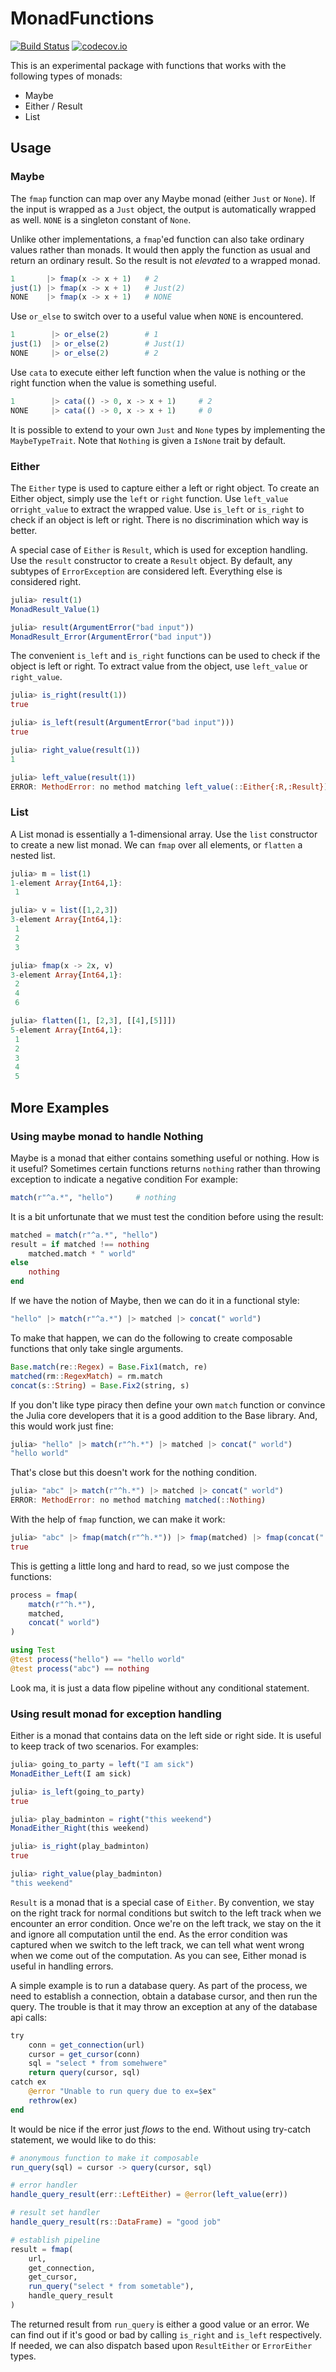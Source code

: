 # MonadFunctions

[![Build Status](https://travis-ci.org/tk3369/MonadFunctions.jl.svg?branch=master)](https://travis-ci.org/tk3369/MonadFunctions.jl)
[![codecov.io](http://codecov.io/github/tk3369/MonadFunctions.jl/coverage.svg?branch=master)](http://codecov.io/github/tk3369/MonadFunctions.jl?branch=master)

This is an experimental package with functions that works with the following types of monads:

- Maybe
- Either / Result
- List

## Usage

### Maybe

The `fmap` function can map over any Maybe monad (either `Just` or `None`).
If the input is wrapped as a `Just` object, the output is automatically
wrapped as well.  `NONE` is a singleton constant of `None`.

Unlike other implementations, a `fmap`'ed function can also take ordinary values
rather than monads.  It would then apply the function as usual and return
an ordinary result.  So the result is not _elevated_ to a wrapped monad.

```julia
1       |> fmap(x -> x + 1)   # 2
just(1) |> fmap(x -> x + 1)   # Just(2)
NONE    |> fmap(x -> x + 1)   # NONE
```

Use `or_else` to switch over to a useful value when `NONE` is encountered.

```julia
1        |> or_else(2)        # 1
just(1)  |> or_else(2)        # Just(1)
NONE     |> or_else(2)        # 2
```

Use `cata` to execute either left function when the value is nothing or 
the right function when the value is something useful.

```julia
1        |> cata(() -> 0, x -> x + 1)     # 2
NONE     |> cata(() -> 0, x -> x + 1)     # 0
```

It is possible to extend to your own `Just` and `None` types by implementing the
`MaybeTypeTrait`. Note that `Nothing` is given a `IsNone` trait by default.

### Either

The `Either` type is used to capture either a left or right object. To create an
Either object, simply use the `left` or `right` function. Use `left_value`
or`right_value` to extract the wrapped value. Use `is_left` or `is_right` to
check if an object is left or right. There is no discrimination which way is
better.

A special case of `Either` is `Result`, which is used for exception handling.
Use the `result` constructor to create a `Result` object. By default, any
subtypes of `ErrorException` are considered left. Everything else is considered
right.

```julia
julia> result(1)
MonadResult_Value(1)

julia> result(ArgumentError("bad input"))
MonadResult_Error(ArgumentError("bad input"))
```

The convenient `is_left` and `is_right` functions can be used to 
check if the object is left or right.  To extract value from the
object, use `left_value` or `right_value`.

```julia
julia> is_right(result(1))
true

julia> is_left(result(ArgumentError("bad input")))
true

julia> right_value(result(1))
1

julia> left_value(result(1))
ERROR: MethodError: no method matching left_value(::Either{:R,:Result})
```

### List

A List monad is essentially a 1-dimensional array.  Use the `list` constructor to create a new list monad.  We can `fmap` over all elements, or `flatten` a nested list.

```julia
julia> m = list(1)
1-element Array{Int64,1}:
 1

julia> v = list([1,2,3])
3-element Array{Int64,1}:
 1
 2
 3

julia> fmap(x -> 2x, v)
3-element Array{Int64,1}:
 2
 4
 6

julia> flatten([1, [2,3], [[4],[5]]])
5-element Array{Int64,1}:
 1
 2
 3
 4
 5
```

## More Examples

### Using maybe monad to handle Nothing

Maybe is a monad that either contains something useful or nothing. How is it
useful? Sometimes certain functions returns `nothing` rather than throwing
exception to indicate a negative condition For example:

```julia
match(r"^a.*", "hello")     # nothing
```

It is a bit unfortunate that we must test the condition before using the result:

```julia
matched = match(r"^a.*", "hello")
result = if matched !== nothing
    matched.match * " world"
else
    nothing
end
```

If we have the notion of Maybe, then we can do it in a functional style:
```julia
"hello" |> match(r"^a.*") |> matched |> concat(" world")
```

To make that happen, we can do the following to create composable functions that
only take single arguments.

```julia
Base.match(re::Regex) = Base.Fix1(match, re)
matched(rm::RegexMatch) = rm.match
concat(s::String) = Base.Fix2(string, s)
```

If you don't like type piracy then define your own `match` function or convince
the Julia core developers that it is a good addition to the Base library. And,
this would work just fine:
```julia
julia> "hello" |> match(r"^h.*") |> matched |> concat(" world")
"hello world"
```

That's close but this doesn't work for the nothing condition.
```julia
julia> "abc" |> match(r"^h.*") |> matched |> concat(" world")
ERROR: MethodError: no method matching matched(::Nothing)
```

With the help of `fmap` function, we can make it work:
```julia
julia> "abc" |> fmap(match(r"^h.*")) |> fmap(matched) |> fmap(concat(" world")) === nothing
true
```

This is getting a little long and hard to read, so we just compose the functions:
```julia
process = fmap(
    match(r"^h.*"),
    matched,
    concat(" world")
)

using Test
@test process("hello") == "hello world"
@test process("abc") == nothing
```

Look ma, it is just a data flow pipeline without any conditional statement.

### Using result monad for exception handling

Either is a monad that contains data on the left side or right side.
It is useful to keep track of two scenarios.  For examples:

```julia
julia> going_to_party = left("I am sick")
MonadEither_Left(I am sick)

julia> is_left(going_to_party)
true

julia> play_badminton = right("this weekend")
MonadEither_Right(this weekend)

julia> is_right(play_badminton)
true

julia> right_value(play_badminton)
"this weekend"
```

`Result` is a monad that is a special case of `Either`. By convention, we stay
on the right track for normal conditions but switch to the left track when we
encounter an error condition. Once we're on the left track, we stay on the it
and ignore all computation until the end. As the error condition was captured
when we switch to the left track, we can tell what went wrong when we come out
of the computation. As you can see, Either monad is useful in handling errors.

A simple example is to run a database query. As part of the process, we need to
establish a connection, obtain a database cursor, and then run the query. The
trouble is that it may throw an exception at any of the database api calls:

```julia
try
    conn = get_connection(url)
    cursor = get_cursor(conn)
    sql = "select * from somehwere"
    return query(cursor, sql)
catch ex 
    @error "Unable to run query due to ex=$ex"
    rethrow(ex)
end
```

It would be nice if the error just _flows_ to the end. Without using try-catch
statement, we would like to do this:

```julia
# anonymous function to make it composable
run_query(sql) = cursor -> query(cursor, sql)

# error handler
handle_query_result(err::LeftEither) = @error(left_value(err))

# result set handler
handle_query_result(rs::DataFrame) = "good job" 

# establish pipeline
result = fmap(
    url,
    get_connection,
    get_cursor,
    run_query("select * from sometable"),
    handle_query_result
)
```

The returned result from `run_query` is either a good value or an error. We can
find out if it's good or bad by calling `is_right` and `is_left` respectively.
If needed, we can also dispatch based upon `ResultEither` or `ErrorEither`
types.
